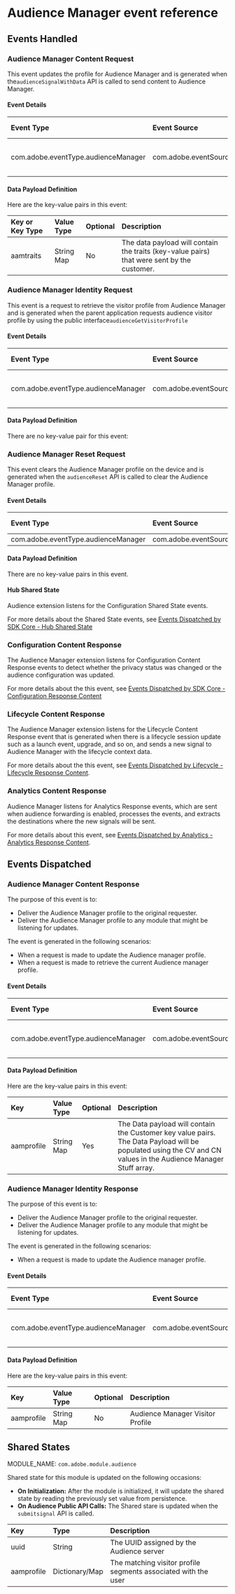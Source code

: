 # Audience Manager event reference

## Events Handled

### Audience Manager Content Request

This event updates the profile for Audience Manager and is generated when the`audienceSignalWithData` API is called to send content to Audience Manager.

#### Event Details

| **Event Type** | **Event Source** | **Paired** | **Paired Event** |
| :--- | :--- | :--- | :--- |
| com.adobe.eventType.audienceManager | com.adobe.eventSource.requestContent | Yes | ​[Audience Manager Content Response](https://docs.adobelaunch.com/extension-reference/mobile/build-your-own-extension/events/adobe-audience-manager/events-dispatched-by-adobe-audience-manager#audience-manager-content-response)​ |

#### Data Payload Definition

Here are the key-value pairs in this event:

| **Key or Key Type** | **Value Type** | **Optional** | **Description** |
| :--- | :--- | :--- | :--- |
| aamtraits | String Map | No | The data payload will contain the traits \(key-value pairs\) that were sent by the customer. |

### Audience Manager Identity Request

This event is a request to retrieve the visitor profile from Audience Manager and is generated when the parent application requests audience visitor profile by using the public interface`audienceGetVisitorProfile`

#### Event Details

| Event Type | Event Source | Paired | Paired Event |
| :--- | :--- | :--- | :--- |
| com.adobe.eventType.audienceManager | com.adobe.eventSource.requestIdentity | Yes | ​[Audience Manager Identity Response](https://docs.adobelaunch.com/extension-reference/mobile/build-your-own-extension/events/adobe-audience-manager/events-dispatched-by-adobe-audience-manager#audience-manager-identity-response)​ |

#### Data Payload Definition

There are no key-value pair for this event:

### Audience Manager Reset Request

This event clears the Audience Manager profile on the device and is generated when the `audienceReset` API is called to clear the Audience Manager profile.

#### Event Details

| Event Type | Event Source | Paired | Paired Event |
| :--- | :--- | :--- | :--- |
| com.adobe.eventType.audienceManager | com.adobe.eventSource.requestReset | No | N/A |

#### Data Payload Definition

There are no key-value pairs in this event.

#### Hub Shared State

Audience extension listens for the Configuration Shared State events.

For more details about the Shared State events, see [Events Dispatched by SDK Core - Hub Shared State](https://docs.adobelaunch.com/extension-reference/mobile/build-your-own-extension/events/sdk-core/events-dispatched-by-sdk-core#hub-shared-state)​

### Configuration Content Response

The Audience Manager extension listens for Configuration Content Response events to detect whether the privacy status was changed or the audience configuration was updated.

For more details about the this event, see [Events Dispatched by SDK Core - Configuration Response Content](https://docs.adobelaunch.com/extension-reference/mobile/build-your-own-extension/events/sdk-core/events-dispatched-by-sdk-core#configuration-response-content)​

### Lifecycle Content Response

The Audience Manager extension listens for the Lifecycle Content Response event that is generated when there is a lifecycle session update such as a launch event, upgrade, and so on, and sends a new signal to Audience Manager with the lifecycle context data.

For more details about the this event, see [Events Dispatched by Lifecycle - Lifecycle Response Content](https://docs.adobelaunch.com/extension-reference/mobile/build-your-own-extension/events/lifecycle/events-dispatched-by-lifecycle#lifecycle-data-content-response).

### Analytics Content Response

Audience Manager listens for Analytics Response events, which are sent when audience forwarding is enabled, processes the events, and extracts the destinations where the new signals will be sent.

For more details about this event, see [Events Dispatched by Analytics - Analytics Response Content](https://docs.adobelaunch.com/extension-reference/mobile/build-your-own-extension/events/adobe-analytics/events-dispatched-by-adobe-analytics#analytics-content-response).

## Events Dispatched  <a id="audience-manager-content-response"></a>

### Audience Manager Content Response

The purpose of this event is to:

* Deliver the Audience Manager profile to the original requester.
* Deliver the Audience Manager profile to any module that might be listening for updates.

The event is generated in the following scenarios:

* When a request is made to update the Audience manager profile.
* When a request is made to retrieve the current Audience manager profile.

#### Event Details

| **Event Type** | **Event Source** | **Paired** | **Paired Event** |
| :--- | :--- | :--- | :--- |
| com.adobe.eventType.audienceManager | com.adobe.eventSource.responseContent | Yes | ​[Audience Manager Content Request](https://docs.adobelaunch.com/extension-reference/mobile/build-your-own-extension/events/adobe-audience-manager/events-handled-by-adobe-audience-manager#audience-manager-content-request)​ |

#### Data Payload Definition

Here are the key-value pairs in this event:

| **Key** | **Value Type** | **Optional** | **Description** |
| :--- | :--- | :--- | :--- |
| aamprofile | String Map | Yes | The Data payload will contain the Customer key value pairs. The Data Payload will be populated using the CV and CN values in the Audience Manager Stuff array. |

### Audience Manager Identity Response

The purpose of this event is to:

* Deliver the Audience Manager profile to the original requester.
* Deliver the Audience Manager profile to any module that might be listening for updates.

The event is generated in the following scenarios:

* When a request is made to update the Audience manager profile.

#### Event Details

| **Event Type** | **Event Source** | **Paired** | **Paired Event** |
| :--- | :--- | :--- | :--- |
| com.adobe.eventType.audienceManager | com.adobe.eventSource.responseIdentity | Yes | ​[Audience Manager Identity Request](https://docs.adobelaunch.com/extension-reference/mobile/build-your-own-extension/events/adobe-audience-manager/events-handled-by-adobe-audience-manager#audience-manager-identity-request)​ |

#### Data Payload Definition

Here are the key-value pairs in this event:

| **Key** | **Value Type** | **Optional** | **Description** |
| :--- | :--- | :--- | :--- |
| aamprofile | String Map | No | Audience Manager Visitor Profile |

## Shared States

MODULE\_NAME: `com.adobe.module.audience`

Shared state for this module is updated on the following occasions:

* **On Initialization:** After the module is initialized, it will update the shared state by reading the previously set value from persistence.
* **On Audience Public API Calls:** The Shared stare is updated when the `submitsignal` API is called.

| Key | Type | Description |
| :--- | :--- | :--- |
| uuid | String | The UUID assigned by the Audience server |
| aamprofile | Dictionary/Map | The matching visitor profile segments associated with the user |

